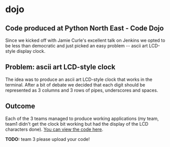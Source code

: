 dojo
====

Code produced at Python North East - Code Dojo
----------------------------------------------

Since we kicked off with Jamie Curle's excellent talk on Jenkins we
opted to be less than democratic and just picked an easy problem --
ascii art LCD-style display clock.


Problem: ascii art LCD-style clock 
----------------------------------

The idea was to produce an ascii art LCD-style clock that works in the
terminal. After a bit of debate we decided that each digit should be
represented as 3 columns and 3 rows of pipes, underscores and spaces.


Outcome
-----------
Each of the 3 teams managed to produce working applications (my team, team1
didn't get the clock bit working but had the display of the LCD
characters done). [You can view the code here][code].

[code]: https://github.com/pythonnortheast/dojo/tree/master/2013-11-20

**TODO:** team 3 please upload your code!

